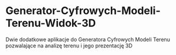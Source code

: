 # Generator-Cyfrowych-Modeli-Terenu-Widok-3D
Dwie dodatkowe aplikacje do Generatora Cyfrowych Modeli Terenu pozwalające na analizę terenu i jego prezentację 3D
